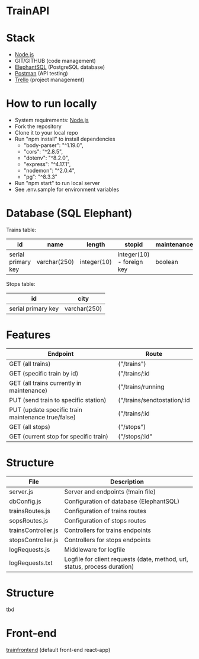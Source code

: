 # TrainAPI

# Stack

- [Node.js](https://nodejs.org/)
- GIT/GITHUB (code management)
- [ElephantSQL](https://www.elephantsql.com/) (PostgreSQL database)
- [Postman](https://www.postman.com/) (API testing)
- [Trello](https://trello.com) (project management)

# How to run locally

- System requirements: [Node.js](https://nodejs.org/)
- Fork the repository
- Clone it to your local repo
- Run "npm install" to install dependencies
    - "body-parser": "^1.19.0",
    - "cors": "^2.8.5",
    - "dotenv": "^8.2.0",
    - "express": "^4.17.1",
    - "nodemon": "^2.0.4",
    - "pg": "^8.3.3"
- Run "npm start" to run local server
- See .env.sample for environment variables

# Database (SQL Elephant)

Trains table:

| id                 | name         | length      | stopid                    | maintenance |
| ------------------ | ------------ | ----------- | ------------------------- | ------------|
| serial primary key | varchar(250) | integer(10) | integer(10) - foreign key | boolean     | 

Stops table:

| id                 | city         | 
| ------------------ | ------------ | 
| serial primary key | varchar(250) | 


# Features

| Endpoint                                           | Route                        |
| -------------------------------------------------- | ---------------------------- |
| GET (all trains)                                   | ("/trains")                  | 
| GET (specific train by id)                         | ("/trains/:id                |
| GET (all trains currently in maintenance)          | ("/trains/running            |
| PUT (send train to specific station)               | ("/trains/sendtostation/:id  |
| PUT (update specific train maintenance true/false) | ("/trains/:id                |
| GET (all stops)                                    | ("/stops")                   |
| GET (current stop for specific train)              | ("/stops/:id"                |
                                                

# Structure

| File                | Description                                                               |
| ------------------- | ------------------------------------------------------------------------- |
| server.js           | Server and endpoints (!main file)                                         |
| dbConfig.js         | Configuration of database (ElephantSQL)                                   |
| trainsRoutes.js     | Configuration of trains routes                                            |
| sopsRoutes.js       | Configuration of stops routes                                             |
| trainsController.js | Controllers for trains endpoints                                          |
| stopsController.js  | Controllers for stops endpoints                                           |
| logRequests.js      | Middleware for logfile                                                    |
| logRequests.txt     | Logfile for client requests (date, method, url, status, process duration) |



# Structure

tbd


# Front-end

[trainfrontend](https://github.com/simo54/trainfrontend.git) (default front-end react-app)
